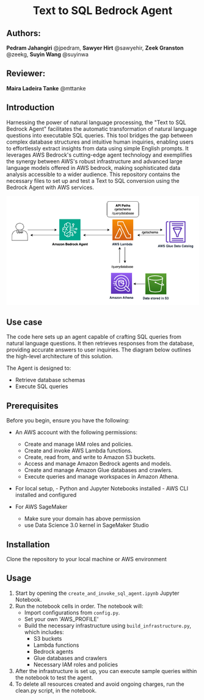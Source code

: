 <h1 align="center">Text to SQL Bedrock Agent</h1>


## Authors:
**Pedram Jahangiri** @jpedram, **Sawyer Hirt** @sawyehir, **Zeek Granston** @zeekg, **Suyin Wang** @suyinwa

## Reviewer:
**Maira Ladeira Tanke** @mttanke





## Introduction
Harnessing the power of natural language processing, the "Text to SQL Bedrock Agent" facilitates the automatic transformation of natural language questions into executable SQL queries. This tool bridges the gap between complex database structures and intuitive human inquiries, enabling users to effortlessly extract insights from data using simple English prompts. It leverages AWS Bedrock's cutting-edge agent technology and exemplifies the synergy between AWS's robust infrastructure and advanced large language models offered in AWS bedrock, making sophisticated data analysis accessible to a wider audience.
This repository contains the necessary files to set up and test a Text to SQL conversion using the Bedrock Agent with AWS services.

![sequence-flow-agent](images/text-to-sql-architecture-Athena.png)

## Use case
The code here sets up an agent capable of crafting SQL queries from natural language questions. It then retrieves responses from the database, providing accurate answers to user inquiries. The diagram below outlines the high-level architecture of this solution.




The Agent is designed to:
- Retrieve database schemas
- Execute SQL queries


## Prerequisites

Before you begin, ensure you have the following:
- An AWS account with the following permissions:
  - Create and manage IAM roles and policies.
  - Create and invoke AWS Lambda functions.
  - Create, read from, and write to Amazon S3 buckets.
  - Access and manage Amazon Bedrock agents and models.
  - Create and manage Amazon Glue databases and crawlers.
  - Execute queries and manage workspaces in Amazon Athena.

- For local setup, 
        - Python and Jupyter Notebooks installed
        - AWS CLI installed and configured
- For AWS SageMaker 
    - Make sure your domain has above permission 
    - use Data Science 3.0 kernel in SageMaker Studio

## Installation

Clone the repository to your local machine or AWS environment

## Usage

1. Start by opening the `create_and_invoke_sql_agent.ipynb` Jupyter Notebook.
2. Run the notebook cells in order. The notebook will:
   - Import configurations from `config.py`.
   - Set your own 'AWS_PROFILE' 
   - Build the necessary infrastructure using `build_infrastructure.py`, which includes:
     - S3 buckets
     - Lambda functions
     - Bedrock agents
     - Glue databases and crawlers
     - Necessary IAM roles and policies
3. After the infrastructure is set up, you can execute sample queries within the notebook to test the agent.
4. To delete all resources created and avoid ongoing charges, run the clean.py script, in the notebook.

